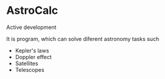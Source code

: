 # AstroCalc
Active development

It is program, which can solve diferent astronomy tasks such 
* Kepler's laws
* Doppler effect
* Satellites
* Telescopes
